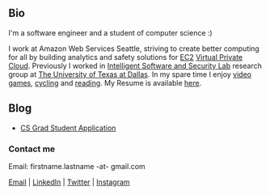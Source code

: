 ## Bio

I'm a software engineer and a student of computer science :) 

I work at Amazon Web Services Seattle, striving to create better computing for all by building analytics and safety solutions for [EC2](https://aws.amazon.com/ec2/) [Virtual Private Cloud](https://aws.amazon.com/vpc/). Previously I worked in [Intelligent Software and Security Lab](https://isslabs.github.io/) research group at [The University of Texas at Dallas](https://cs.utdallas.edu/). In my spare time I enjoy [video games](https://www.notion.so/1cf108aa914e44dea69d17a19b1f9d63?v=717b02e9379e49cea357a2e4305df376), [cycling](https://www.youtube.com/channel/UCzr4p5DZYi1dHoLc6RiHSig) and [reading](https://www.goodreads.com/gsk12). My Resume is available [here](https://drive.google.com/file/d/1eIXppooLrtHW-l7jsy5BGK08BfbhmniS/view?usp=sharing).

## Blog

* [CS Grad Student Application](https://www.notion.so/gsk12/Grad-Student-Application-376b4c44c4f442a0803882baaef87587)

### Contact me

Email: firstname.lastname -at- gmail.com

[Email](mailto:sampath.grandhi@gmail.com) | [LinkedIn](https://www.linkedin.com/in/sampathgrandhi/) | [Twitter](http://twitter.com/12gsk/) | [Instagram](https://www.instagram.com/12gsk/)
